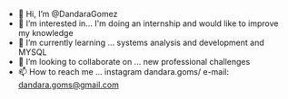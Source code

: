 - 👋 Hi, I’m @DandaraGomez
- 👀 I’m interested in... I'm doing an internship and would like to improve my knowledge
- 🌱 I’m currently learning ... systems analysis and development and MYSQL
- 💞️ I’m looking to collaborate on ... new professional challenges
- 📫 How to reach me ... instagram dandara.goms/ e-mail: dandara.goms@gmail.com


<!---
DandaraGomez/DandaraGomez is a ✨ special ✨ repository because its `README.md` (this file) appears on your GitHub profile.
You can click the Preview link to take a look at your changes.
--->
